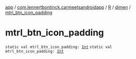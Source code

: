 [app](../../../index.md) / [com.lennertbontinck.carmeetsandroidapp](../../index.md) / [R](../index.md) / [dimen](index.md) / [mtrl_btn_icon_padding](./mtrl_btn_icon_padding.md)

# mtrl_btn_icon_padding

`static val mtrl_btn_icon_padding: `[`Int`](https://kotlinlang.org/api/latest/jvm/stdlib/kotlin/-int/index.html)
`static val mtrl_btn_icon_padding: `[`Int`](https://kotlinlang.org/api/latest/jvm/stdlib/kotlin/-int/index.html)
